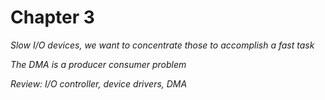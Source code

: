# Chapter 3

*Slow I/O devices, we want to concentrate those to accomplish a fast task*

*The DMA is a producer consumer problem*

*Review: I/O controller, device drivers, DMA*


